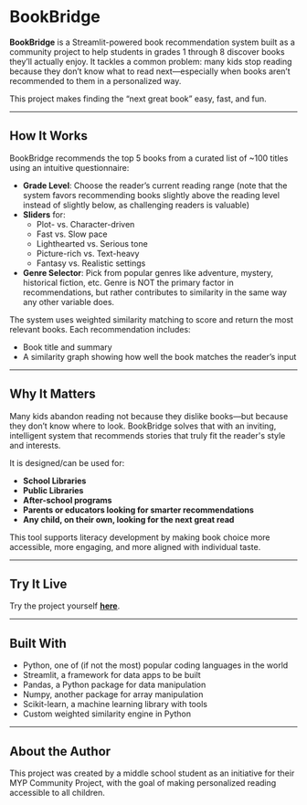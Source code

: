 # BookBridge
**BookBridge** is a Streamlit-powered book recommendation system built as a community project to help students in grades 1 through 8 discover books they’ll actually enjoy. It tackles a common problem: many kids stop reading because they don’t know what to read next—especially when books aren’t recommended to them in a personalized way.

This project makes finding the “next great book” easy, fast, and fun. 

---

## How It Works

BookBridge recommends the top 5 books from a curated list of ~100 titles using an intuitive questionnaire:

- **Grade Level**: Choose the reader’s current reading range (note that the system favors recommending books slightly above the reading level instead of slightly below, as challenging readers is valuable)
- **Sliders** for:
  - Plot- vs. Character-driven
  - Fast vs. Slow pace
  - Lighthearted vs. Serious tone
  - Picture-rich vs. Text-heavy
  - Fantasy vs. Realistic settings
- **Genre Selector**: Pick from popular genres like adventure, mystery, historical fiction, etc. Genre is NOT the primary factor in recommendations, but rather contributes to similarity in the same way any other variable does.

The system uses weighted similarity matching to score and return the most relevant books. Each recommendation includes:
- Book title and summary
- A similarity graph showing how well the book matches the reader’s input

---

## Why It Matters

Many kids abandon reading not because they dislike books—but because they don’t know where to look. BookBridge solves that with an inviting, intelligent system that recommends stories that truly fit the reader's style and interests.

It is designed/can be used for:
- **School Libraries**
- **Public Libraries**
- **After-school programs**
- **Parents or educators looking for smarter recommendations**
- **Any child, on their own, looking for the next great read**

This tool supports literacy development by making book choice more accessible, more engaging, and more aligned with individual taste.

---

## Try It Live

Try the project yourself **[here](bookbridge.streamlit.app)**.

---

## Built With

- Python, one of (if not the most) popular coding languages in the world
- Streamlit, a framework for data apps to be built
- Pandas, a Python package for data manipulation
- Numpy, another package for array manipulation
- Scikit-learn, a machine learning library with tools
- Custom weighted similarity engine in Python

---

## About the Author

This project was created by a middle school student as an initiative for their MYP Community Project, with the goal of making personalized reading accessible to all children. 
